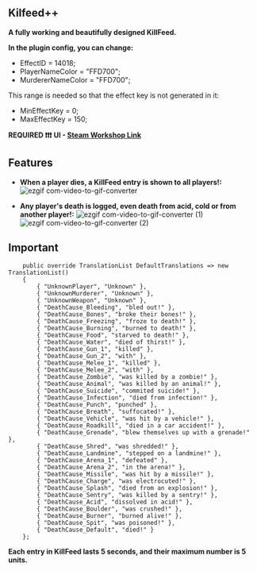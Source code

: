 ## Kilfeed++

**A fully working and beautifully designed KillFeed.**

**In the plugin config, you can change:**
- EffectID = 14018;
- PlayerNameColor = "FFD700";
- MurdererNameColor = "FFD700";
  
This range is needed so that the effect key is not generated in it:
- MinEffectKey = 0;
- MaxEffectKey = 150;

**REQUIRED ❗❗❗**
**UI - [Steam Workshop Link](https://steamcommunity.com/sharedfiles/filedetails/?id=3276043866)**

## Features

- **When a player dies, a KillFeed entry is shown to all players!:**
![ezgif com-video-to-gif-converter](https://github.com/Syetag/oldwarKillFeed/assets/109528894/935a0b7b-6016-4238-a410-9521efab3ec9)

- **Any player's death is logged, even death from acid, cold or from another player!:**
![ezgif com-video-to-gif-converter (1)](https://github.com/Syetag/oldwarKillFeed/assets/109528894/5258f8c8-e41f-4fa7-a611-5be18027b54f)
![ezgif com-video-to-gif-converter (2)](https://github.com/Syetag/oldwarKillFeed/assets/109528894/5fa31f2b-9c0d-4021-bacb-d59e62cfea26)


## Important
        public override TranslationList DefaultTranslations => new TranslationList()
        {
            { "UnknownPlayer", "Unknown" },
            { "UnknownMurderer", "Unknown" },
            { "UnknownWeapon", "Unknown" },
            { "DeathCause_Bleeding", "bled out!" },
            { "DeathCause_Bones", "broke their bones!" },
            { "DeathCause_Freezing", "froze to death!" },
            { "DeathCause_Burning", "burned to death!" },
            { "DeathCause_Food", "starved to death!" },
            { "DeathCause_Water", "died of thirst!" },
            { "DeathCause_Gun_1", "killed" },
            { "DeathCause_Gun_2", "with" },
            { "DeathCause_Melee_1", "killed" },
            { "DeathCause_Melee_2", "with" },
            { "DeathCause_Zombie", "was killed by a zombie!" },
            { "DeathCause_Animal", "was killed by an animal!" },
            { "DeathCause_Suicide", "commited suicide!" },
            { "DeathCause_Infection", "died from infection!" },
            { "DeathCause_Punch", "punched" },
            { "DeathCause_Breath", "suffocated!" },
            { "DeathCause_Vehicle", "was hit by a vehicle!" },
            { "DeathCause_Roadkill", "died in a car accident!" },
            { "DeathCause_Grenade", "blew themselves up with a grenade!" },
            { "DeathCause_Shred", "was shredded!" },
            { "DeathCause_Landmine", "stepped on a landmine!" },
            { "DeathCause_Arena_1", "defeated" },
            { "DeathCause_Arena_2", "in the arena!" },
            { "DeathCause_Missile", "was hit by a missile!" },
            { "DeathCause_Charge", "was electrocuted!" },
            { "DeathCause_Splash", "died from an explosion!" },
            { "DeathCause_Sentry", "was killed by a sentry!" },
            { "DeathCause_Acid", "dissolved in acid!" },
            { "DeathCause_Boulder", "was crushed!" },
            { "DeathCause_Burner", "burned alive!" },
            { "DeathCause_Spit", "was poisoned!" },
            { "DeathCause_Default", "died!" }
        };

**Each entry in KillFeed lasts 5 seconds, and their maximum number is 5 units.**
